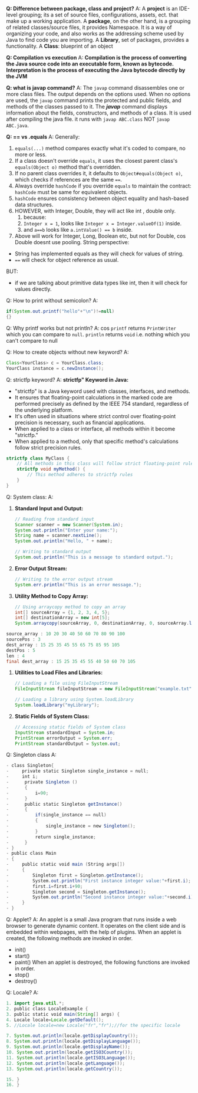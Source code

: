
**Q: Difference between package, class and project?**
A:
A **project** is an IDE-level grouping; its a set of source files, configurations, assets, ect. that make up a working application.
A **package**, on the other hand, is a grouping of related classes/source files, it provides Namespace. It is a way of organizing your code, and also works as the addressing scheme used by Java to find code you are importing.
A **Library**, set of packages, provides a functionality.
A **Class**: blueprint of an object

**Q: Compilation vs execution**
A:
**Compilation is the process of converting the Java source code into an executable form, known as bytecode.** **Interpretation is the process of executing the Java bytecode directly by the JVM**


**Q: what is javap command?**
A:
The `javap` command disassembles one or more class files. The output depends on the options used. When no options are used, the `javap` command prints the protected and public fields, and methods of the classes passed to it.
The **_javap_** command displays information about the fields, constructors, and methods of a class.
It is used after compiling the java file.
it runs with `javap ABC.class` NOT `javap ABC.java`.

**Q: == vs .equals**
A:
Generally:
1. `equals(...)` method compares exactly what it's coded to compare, no more or less.
2. If a class doesn't override `equals`, it uses the closest parent class's `equals(Object o)` method that's overridden.
3. If no parent class overrides it, it defaults to `Object#equals(Object o)`, which checks if references are the same `==`.
4. Always override `hashCode` if you override `equals` to maintain the contract: `hashCode` must be same for equivalent objects.
5. `hashCode` ensures consistency between object equality and hash-based data structures.
6. HOWEVER, with Integer, Double, they will act like int , double only.
	1. because:
	2. `Integer x = 1`, looks like `Integer x = Integer.valueOf(1)` inside.
	3. and `a==b` looks like `a.intValue() == b` inside.
7. Above will work for Integer, Long, Boolean etc, but not for Double, cos Double doesnt use pooling.
String perspective:
- String has implemented equals as they will check for values of string.
- `==` will check for object reference as usual.

BUT:
- if we are talking about primitive data types like int, then it will check for values directly.

Q: How to print without semicolon?
A:
```java
if(System.out.printf("hello"+"\n")!=null)
{}
```
Q: Why printf works but not println?
A: cos `printf` returns `PrintWriter` which you can compare to `null`. `println` returns `void` i.e. nothing which you can't compare to null

Q: How to create objects without new keyword?
A:
```java
Class<YourClass> c = YourClass.class;
YourClass instance = c.newInstance();
```

Q: strictfp keyword?
A:
**strictfp" Keyword in Java:**
- "strictfp" is a Java keyword used with classes, interfaces, and methods.
- It ensures that floating-point calculations in the marked code are performed precisely as defined by the IEEE 754 standard, regardless of the underlying platform.
- It's often used in situations where strict control over floating-point precision is necessary, such as financial applications.
- When applied to a class or interface, all methods within it become "strictfp."
- When applied to a method, only that specific method's calculations follow strict precision rules.
```java
strictfp class MyClass {
    // All methods in this class will follow strict floating-point rules
    strictfp void myMethod() {
        // This method adheres to strictfp rules
    }
}
```

Q: System class:
A: 
1. **Standard Input and Output:**
   ```java
   // Reading from standard input
   Scanner scanner = new Scanner(System.in);
   System.out.println("Enter your name:");
   String name = scanner.nextLine();
   System.out.println("Hello, " + name);

   // Writing to standard output
   System.out.println("This is a message to standard output.");
   ```
2. **Error Output Stream:**
   ```java
   // Writing to the error output stream
   System.err.println("This is an error message.");
   ```
3. **Utility Method to Copy Array:**
   ```java
   // Using arraycopy method to copy an array
   int[] sourceArray = {1, 2, 3, 4, 5};
   int[] destinationArray = new int[5];
   System.arraycopy(sourceArray, 0, destinationArray, 0, sourceArray.length);
   ```
```java
source_array : 10 20 30 40 50 60 70 80 90 100 
sourcePos : 3
dest_array : 15 25 35 45 55 65 75 85 95 105 
destPos : 5
len : 4
final dest_array : 15 25 35 45 55 40 50 60 70 105
```
1. **Utilities to Load Files and Libraries:**
   ```java
   // Loading a file using FileInputStream
   FileInputStream fileInputStream = new FileInputStream("example.txt");

   // Loading a library using System.loadLibrary
   System.loadLibrary("myLibrary");
   ```
5. **Static Fields of System Class:**
   ```java
   // Accessing static fields of System class
   InputStream standardInput = System.in;
   PrintStream errorOutput = System.err;
   PrintStream standardOutput = System.out;
   ```

Q: Singleton class
A:
```java
- class Singleton{  
-     private static Singleton single_instance = null;  
-     int i;  
-      private Singleton ()  
-      {  
-          i=90;  
-      }  
-      public static Singleton getInstance()  
-      {  
-          if(single_instance == null)  
-          {  
-              single_instance = new Singleton();  
-          }  
-          return single_instance;  
-      }  
- }  
- public class Main   
- {  
-     public static void main (String args[])  
-     {  
-         Singleton first = Singleton.getInstance();  
-         System.out.println("First instance integer value:"+first.i);  
-         first.i=first.i+90;  
-         Singleton second = Singleton.getInstance();  
-         System.out.println("Second instance integer value:"+second.i);  
-     }  
- }
```
Q: Applet?
A:
An applet is a small Java program that runs inside a web browser to generate dynamic content. It operates on the client side and is embedded within webpages, with the help of plugins.
When an applet is created, the following methods are invoked in order.
- init()
- start()
- paint()
When an applet is destroyed, the following functions are invoked in order.
- stop()
- destroy()

Q: Locale?
A:
```java
1. import java.util.*;  
2. public class LocaleExample {  
3. public static void main(String[] args) {  
4. Locale locale=Locale.getDefault();  
5. //Locale locale=new Locale("fr","fr");//for the specific locale  

7. System.out.println(locale.getDisplayCountry());  
8. System.out.println(locale.getDisplayLanguage());  
9. System.out.println(locale.getDisplayName());  
10. System.out.println(locale.getISO3Country());  
11. System.out.println(locale.getISO3Language());  
12. System.out.println(locale.getLanguage());  
13. System.out.println(locale.getCountry());  

15. }  
16. }
```
